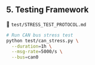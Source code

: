 ## **5. Testing Framework**
📄 `test/STRESS_TEST_PROTOCOL.md`
```bash
# Run CAN bus stress test
python test/can_stress.py \
  --duration=1h \
  --msg-rate=5000/s \
  --bus=can0
```
